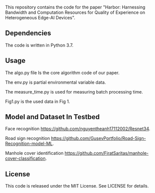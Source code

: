 This repository contains the code for the paper "Harbor: Harnessing Bandwidth and Computation Resources for Quality of Experience on Heterogeneous Edge-AI Devices".

## Dependencies
The code is written in Python 3.7.

## Usage
The algo.py file Is the core algorithm code of our paper. 

The env.py is partial environmental variable data.

The measure_time.py is used for measuring batch processing time.

Fig1.py is the used data in Fig 1.

## Model and Dataset In Testbed
Face recognition
https://github.com/nguyentheanh17112002/Resnet34.

Road sign recognition
https://github.com/GusevPortfolio/Road-Sign-Recognition-model-ML.

Manhole cover identification
https://github.com/FiratSaritas/manhole-cover-classification.

## License
This code is released under the MIT License. See LICENSE for details.
